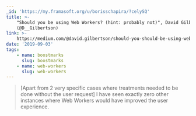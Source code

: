 ```yaml
---
_id: 'https://my.framasoft.org/u/borisschapira/?celySQ'
title: >-
    "Should you be using Web Workers? (hint: probably not)", David Gilbertson
    (@D__Gilbertson)
link: >-
    https://medium.com/@david.gilbertson/should-you-should-be-using-web-workers-hint-probably-not-9b6d26dc8c6a
date: '2019-09-03'
tags:
    - name: boostmarks
      slug: boostmarks
    - name: web-workers
      slug: web-workers
---
```


<div class="markdown"><blockquote>
<p>[Apart from 2 very specific cases where treatments needed to be done without the user request] I have seen exactly zero other instances where Web Workers would have improved the user experience.
</p>
</blockquote></div>
